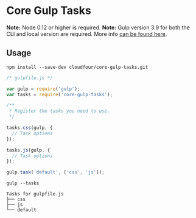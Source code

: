 # Core Gulp Tasks

**Note:** Node 0.12 or higher is required.
**Note:** Gulp version 3.9 for both the CLI and local version are required. More info [can be found here](https://markgoodyear.com/2015/06/using-es6-with-gulp/).

## Usage

```
npm install --save-dev cloudfour/core-gulp-tasks.git
```

```js
/* gulpfile.js */

var gulp = require('gulp');
var tasks = require('core-gulp-tasks');

/**
 * Register the tasks you need to use.
 */

tasks.css(gulp, {
  // Task options
});

tasks.js(gulp, {
  // Task options
});

gulp.task('default', ['css', 'js']);
```

```
gulp --tasks

Tasks for gulpfile.js
├── css
├── js
└── default
```
